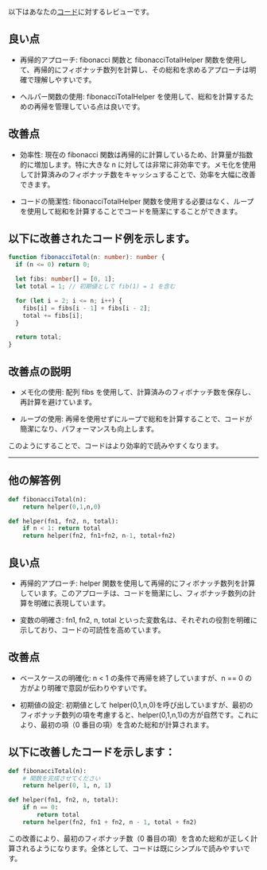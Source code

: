 以下はあなたの[コード](/journal/2025/07/practice_codes/fibonacciTotal.ts)に対するレビューです。

## 良い点

- 再帰的アプローチ: fibonacci 関数と fibonacciTotalHelper 関数を使用して、再帰的にフィボナッチ数列を計算し、その総和を求めるアプローチは明確で理解しやすいです。

- ヘルパー関数の使用: fibonacciTotalHelper を使用して、総和を計算するための再帰を管理している点は良いです。

## 改善点

- 効率性: 現在の fibonacci 関数は再帰的に計算しているため、計算量が指数的に増加します。特に大きな n に対しては非常に非効率です。メモ化を使用して計算済みのフィボナッチ数をキャッシュすることで、効率を大幅に改善できます。

- コードの簡潔性: fibonacciTotalHelper 関数を使用する必要はなく、ループを使用して総和を計算することでコードを簡潔にすることができます。

## 以下に改善されたコード例を示します。

```typescript
function fibonacciTotal(n: number): number {
  if (n <= 0) return 0;

  let fibs: number[] = [0, 1];
  let total = 1; // 初期値として fib(1) = 1 を含む

  for (let i = 2; i <= n; i++) {
    fibs[i] = fibs[i - 1] + fibs[i - 2];
    total += fibs[i];
  }

  return total;
}
```

## 改善点の説明

- メモ化の使用: 配列 fibs を使用して、計算済みのフィボナッチ数を保存し、再計算を避けています。

- ループの使用: 再帰を使用せずにループで総和を計算することで、コードが簡潔になり、パフォーマンスも向上します。

このようにすることで、コードはより効率的で読みやすくなります。

---

## 他の解答例

```python
def fibonacciTotal(n):
    return helper(0,1,n,0)

def helper(fn1, fn2, n, total):
    if n < 1: return total
    return helper(fn2, fn1+fn2, n-1, total+fn2)
```

## 良い点

- 再帰的アプローチ: helper 関数を使用して再帰的にフィボナッチ数列を計算しています。このアプローチは、コードを簡潔にし、フィボナッチ数列の計算を明確に表現しています。

- 変数の明確さ: fn1, fn2, n, total といった変数名は、それぞれの役割を明確に示しており、コードの可読性を高めています。

## 改善点

- ベースケースの明確化: n < 1 の条件で再帰を終了していますが、n == 0 の方がより明確で意図が伝わりやすいです。

- 初期値の設定: 初期値として helper(0,1,n,0)を呼び出していますが、最初のフィボナッチ数列の項を考慮すると、helper(0,1,n,1)の方が自然です。これにより、最初の項（0 番目の項）を含めた総和が計算されます。

## 以下に改善したコードを示します：

```python
def fibonacciTotal(n):
    # 関数を完成させてください
    return helper(0, 1, n, 1)

def helper(fn1, fn2, n, total):
    if n == 0:
        return total
    return helper(fn2, fn1 + fn2, n - 1, total + fn2)
```

この改善により、最初のフィボナッチ数（0 番目の項）を含めた総和が正しく計算されるようになります。全体として、コードは既にシンプルで読みやすいです。
